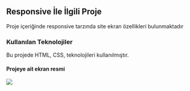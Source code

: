 <h2>Responsive  İle İlgili Proje</h2>

Proje içeriğinde responsive tarzında site ekran özellikleri bulunmaktadır

<h3>Kullanılan Teknolojiler</h3>

Bu projede HTML, CSS,  teknolojileri kullanılmıştır.

<h4>Projeye ait ekran resmi</h4>

![](figma-zeppelins.gif)

